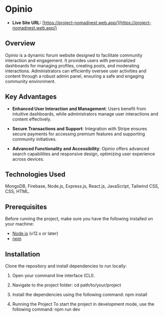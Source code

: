 # Opinio

- **Live Site URL:** [https://project-nomadnest.web.app/](https://project-nomadnest.web.app/)

## Overview

Opinio is a dynamic forum website designed to facilitate community interaction and engagement. It provides users with personalized dashboards for managing profiles, creating posts, and moderating interactions. Administrators can efficiently oversee user activities and content through a robust admin panel, ensuring a safe and engaging community environment.

## Key Advantages

- **Enhanced User Interaction and Management**: Users benefit from intuitive dashboards, while administrators manage user interactions and content effectively.
  
- **Secure Transactions and Support**: Integration with Stripe ensures secure payments for accessing premium features and supporting community initiatives.
  
- **Advanced Functionality and Accessibility**: Opinio offers advanced search capabilities and responsive design, optimizing user experience across devices.

## Technologies Used

MongoDB, Firebase, Node.js, Express.js, React.js, JavaScript, Tailwind CSS, CSS, HTML.


## Prerequisites

Before running the project, make sure you have the following installed on your machine:
- [Node.js](https://nodejs.org/) (v12.x or later)
- [npm](https://www.npmjs.com/)

## Installation

Clone the repository and install dependencies to run locally:

1. Open your command line interface (CLI).

2. Navigate to the project folder:
   cd path/to/your/project

3. Install the dependencies using the following command:
npm install

4. Running the Project
To start the project in development mode, use the following command:
npm run dev
